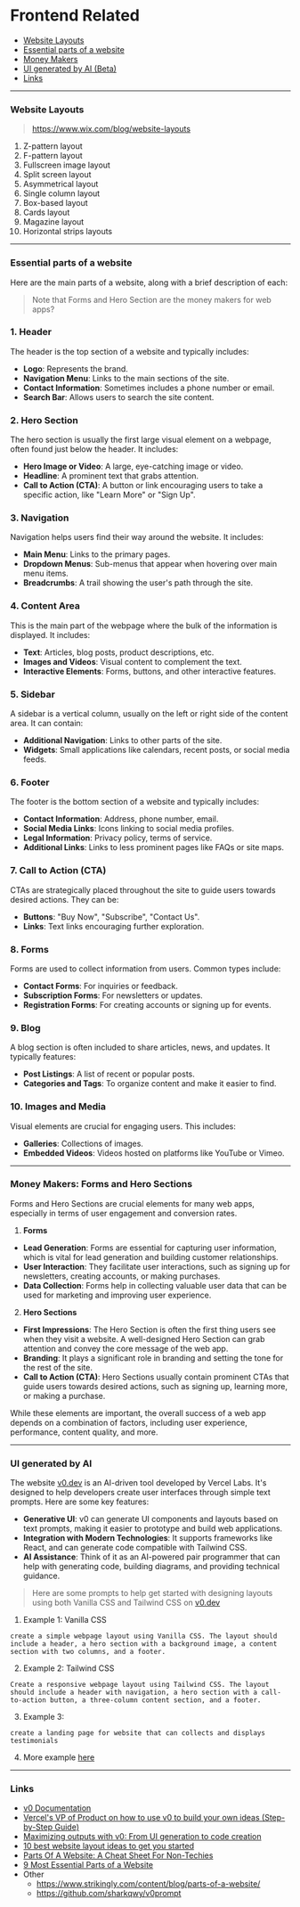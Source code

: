 # Frontend Related

- [Website Layouts](#website-layouts)
- [Essential parts of a website](#essential-parts-of-a-website)
- [Money Makers](#money-makers-forms-and-hero-sections)
- [UI generated by AI (Beta)](#ui-generated-by-ai)
- [Links](#links)


---
### Website Layouts

> https://www.wix.com/blog/website-layouts 

1. Z-pattern layout 
2. F-pattern layout 
3. Fullscreen image layout 
4. Split screen layout 
5. Asymmetrical layout  
6. Single column layout 
7. Box-based layout 
8. Cards layout 
9. Magazine layout 
10. Horizontal strips layouts  

---
### Essential parts of a website

Here are the main parts of a website, along with a brief description of each:

> Note that Forms and Hero Section are the money makers for web apps?

### 1. Header
The header is the top section of a website and typically includes:
- **Logo**: Represents the brand.
- **Navigation Menu**: Links to the main sections of the site.
- **Contact Information**: Sometimes includes a phone number or email.
- **Search Bar**: Allows users to search the site content.

### 2. Hero Section
The hero section is usually the first large visual element on a webpage, often found just below the header. It includes:
- **Hero Image or Video**: A large, eye-catching image or video.
- **Headline**: A prominent text that grabs attention.
- **Call to Action (CTA)**: A button or link encouraging users to take a specific action, like "Learn More" or "Sign Up".

### 3. Navigation
Navigation helps users find their way around the website. It includes:
- **Main Menu**: Links to the primary pages.
- **Dropdown Menus**: Sub-menus that appear when hovering over main menu items.
- **Breadcrumbs**: A trail showing the user's path through the site.

### 4. Content Area
This is the main part of the webpage where the bulk of the information is displayed. It includes:
- **Text**: Articles, blog posts, product descriptions, etc.
- **Images and Videos**: Visual content to complement the text.
- **Interactive Elements**: Forms, buttons, and other interactive features.

### 5. Sidebar
A sidebar is a vertical column, usually on the left or right side of the content area. It can contain:
- **Additional Navigation**: Links to other parts of the site.
- **Widgets**: Small applications like calendars, recent posts, or social media feeds.

### 6. Footer
The footer is the bottom section of a website and typically includes:
- **Contact Information**: Address, phone number, email.
- **Social Media Links**: Icons linking to social media profiles.
- **Legal Information**: Privacy policy, terms of service.
- **Additional Links**: Links to less prominent pages like FAQs or site maps.

### 7. Call to Action (CTA)
CTAs are strategically placed throughout the site to guide users towards desired actions. They can be:
- **Buttons**: "Buy Now", "Subscribe", "Contact Us".
- **Links**: Text links encouraging further exploration.

### 8. Forms
Forms are used to collect information from users. Common types include:
- **Contact Forms**: For inquiries or feedback.
- **Subscription Forms**: For newsletters or updates.
- **Registration Forms**: For creating accounts or signing up for events.

### 9. Blog
A blog section is often included to share articles, news, and updates. It typically features:
- **Post Listings**: A list of recent or popular posts.
- **Categories and Tags**: To organize content and make it easier to find.

### 10. Images and Media
Visual elements are crucial for engaging users. This includes:
- **Galleries**: Collections of images.
- **Embedded Videos**: Videos hosted on platforms like YouTube or Vimeo.

---
### Money Makers: Forms and Hero Sections

Forms and Hero Sections are crucial elements for many web apps, especially in terms of user engagement and conversion rates.

1. **Forms**
- **Lead Generation**: Forms are essential for capturing user information, which is vital for lead generation and building customer relationships.
- **User Interaction**: They facilitate user interactions, such as signing up for newsletters, creating accounts, or making purchases.
- **Data Collection**: Forms help in collecting valuable user data that can be used for marketing and improving user experience.

2. **Hero Sections**
- **First Impressions**: The Hero Section is often the first thing users see when they visit a website. A well-designed Hero Section can grab attention and convey the core message of the web app.
- **Branding**: It plays a significant role in branding and setting the tone for the rest of the site.
- **Call to Action (CTA)**: Hero Sections usually contain prominent CTAs that guide users towards desired actions, such as signing up, learning more, or making a purchase.

While these elements are important, the overall success of a web app depends on a combination of factors, including user experience, performance, content quality, and more.

---
### UI generated by AI

The website [v0.dev](https://v0.dev/) is an AI-driven tool developed by Vercel Labs. It's designed to help developers create user interfaces through simple text prompts. Here are some key features:

- **Generative UI**: v0 can generate UI components and layouts based on text prompts, making it easier to prototype and build web applications.
- **Integration with Modern Technologies**: It supports frameworks like React, and can generate code compatible with Tailwind CSS.
- **AI Assistance**: Think of it as an AI-powered pair programmer that can help with generating code, building diagrams, and providing technical guidance.

> Here are some prompts to help get started with designing layouts using both Vanilla CSS and Tailwind CSS on [v0.dev](https://v0.dev/)

1.  Example 1: Vanilla CSS
```
create a simple webpage layout using Vanilla CSS. The layout should include a header, a hero section with a background image, a content section with two columns, and a footer.
```

2. Example 2: Tailwind CSS

```
Create a responsive webpage layout using Tailwind CSS. The layout should include a header with navigation, a hero section with a call-to-action button, a three-column content section, and a footer.
```

3. Example 3:
```
create a landing page for website that can collects and displays testimonials
```

4. More example [here](https://www.youtube.com/watch?v=sCFS_U7d9Do)


---
### Links
- [v0 Documentation](https://v0.dev/docs)
- [Vercel's VP of Product on how to use v0 to build your own ideas (Step-by-Step Guide)](https://www.youtube.com/watch?v=sCFS_U7d9Do)
- [Maximizing outputs with v0: From UI generation to code creation](https://vercel.com/blog/maximizing-outputs-with-v0-from-ui-generation-to-code-creation)
- [10 best website layout ideas to get you started](https://www.wix.com/blog/website-layouts)
- [Parts Of A Website: A Cheat Sheet For Non-Techies](https://www.markbrinker.com/parts-of-a-website)
- [9 Most Essential Parts of a Website](https://www.wix.com/blog/parts-of-a-website)
- Other
  - https://www.strikingly.com/content/blog/parts-of-a-website/
  - https://github.com/sharkqwy/v0prompt
